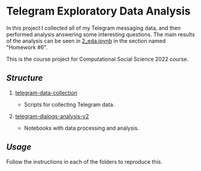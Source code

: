 # Telegram Exploratory Data Analysis

In this project I collected all of my Telegram messaging data, and then performed analysis answering some interesting questions. The main results of the analysis can be seen in [2_eda.ipynb](telegram-dialogs-analysis-v2/2_eda.ipynb) in the section named "Homework #6".

This is the course project for Computational Social Science 2022 course.

## *Structure*

1. [telegram-data-collection](telegram-data-collection)
    - Scripts for collecting Telegram data.

2. [telegram-dialogs-analysis-v2](telegram-dialogs-analysis-v2)
    - Notebooks with data processing and analysis.

## *Usage*

Follow the instructions in each of the folders to reproduce this.